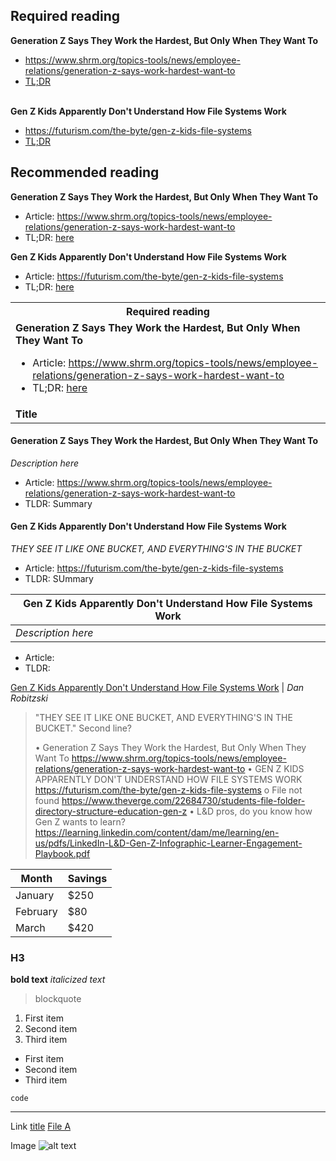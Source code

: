 ## Required reading

**Generation Z Says They Work the Hardest, But Only When They Want To**
- <a href="https://www.shrm.org/topics-tools/news/employee-relations/generation-z-says-work-hardest-want-to" target="_blank">https://www.shrm.org/topics-tools/news/employee-relations/generation-z-says-work-hardest-want-to</a>
- <a href="" target="_blank">TL;DR</a>
  

<br>**Gen Z Kids Apparently Don't Understand How File Systems Work**
- <a href="https://futurism.com/the-byte/gen-z-kids-file-systems" target="_blank">https://futurism.com/the-byte/gen-z-kids-file-systems</a>
- <a href="" target="_blank">TL;DR</a>

## Recommended reading

**Generation Z Says They Work the Hardest, But Only When They Want To**
- Article: <a href="https://www.shrm.org/topics-tools/news/employee-relations/generation-z-says-work-hardest-want-to" target="_blank">https://www.shrm.org/topics-tools/news/employee-relations/generation-z-says-work-hardest-want-to</a>
- TL;DR: <a href="" target="_blank">here</a>
  

**Gen Z Kids Apparently Don't Understand How File Systems Work**
- Article: <a href="https://futurism.com/the-byte/gen-z-kids-file-systems" target="_blank">https://futurism.com/the-byte/gen-z-kids-file-systems</a>
- TL;DR: <a href="" target="_blank">here</a>
  
<table>
  <tbody>
    <tr>
      <th>Required reading</th>
    </tr>
    <tr>
      <td>
      <strong>Generation Z Says They Work the Hardest, But Only When They Want To</strong>
        <ul>
          <li>Article: <a href="https://www.shrm.org/topics-tools/news/employee-relations/generation-z-says-work-hardest-want-to" target="_blank">https://www.shrm.org/topics-tools/news/employee-relations/generation-z-says-work-hardest-want-to</a></li>
          <li>TL;DR: <a href="" target="_blank">here</a></li>
        </ul>
      </td>
    </tr>
    <tr>
      <td>
        <strong>Title</strong>
      </td>
    </tr>
  </tbody>
</table>

#### Generation Z Says They Work the Hardest, But Only When They Want To
*Description here*
- Article: <a href="https://www.shrm.org/topics-tools/news/employee-relations/generation-z-says-work-hardest-want-to" target="_blank">https://www.shrm.org/topics-tools/news/employee-relations/generation-z-says-work-hardest-want-to</a>
- TLDR: Summary

#### Gen Z Kids Apparently Don't Understand How File Systems Work
*THEY SEE IT LIKE ONE BUCKET, AND EVERYTHING'S IN THE BUCKET*
- Article: <a href="https://futurism.com/the-byte/gen-z-kids-file-systems" target="_blank">https://futurism.com/the-byte/gen-z-kids-file-systems</a>
- TLDR: SUmmary



| Gen Z Kids Apparently Don't Understand How File Systems Work |
| ------ |
|   *Description here* |   

- Article:
- TLDR:


<a href="https://futurism.com/the-byte/gen-z-kids-file-systems" target="_blank">Gen Z Kids Apparently Don't Understand How File Systems Work</a> | *Dan Robitzski*
> "THEY SEE IT LIKE ONE BUCKET, AND EVERYTHING'S IN THE BUCKET."
> Second line?
>
> •	Generation Z Says They Work the Hardest, But Only When They Want To
https://www.shrm.org/topics-tools/news/employee-relations/generation-z-says-work-hardest-want-to
•	GEN Z KIDS APPARENTLY DON'T UNDERSTAND HOW FILE SYSTEMS WORK
https://futurism.com/the-byte/gen-z-kids-file-systems
o	File not found
https://www.theverge.com/22684730/students-file-folder-directory-structure-education-gen-z
•	L&D pros, do you know how Gen Z wants to learn?
https://learning.linkedin.com/content/dam/me/learning/en-us/pdfs/LinkedIn-L&D-Gen-Z-Infographic-Learner-Engagement-Playbook.pdf


| Month    | Savings |
| -------- | ------- |
| January  | $250    |
| February | $80     |
| March    | $420    |

### H3
**bold text**
*italicized text*

> blockquote

1. First item
2. Second item
3. Third item
- First item
- Second item
- Third item

`code`

---
Link	[title](https://www.example.com)
[File A](article1_tldr.md)

Image	![alt text](image.jpg)
